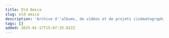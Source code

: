 ```yaml
---
title: Old Amica
slug: old-amica
description: 'Archive d''albums, de vidéos et de projets cinématographiques'
tags: []
added: 2025-01-17T15:07:35.022Z
---
```


